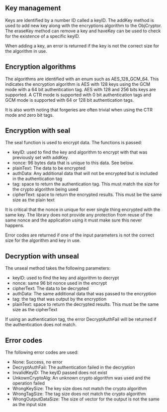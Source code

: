 ## Key management 

Keys are identified by a number ID called a keyID. The addKey method is used to add new key along with the encryptions algorithm to the ObjCryptor. The eraseKey method can remove a key and haveKey can be used to check for the existence of a specific keyID.

When adding a key, an error is returned if the key is not the correct size for the algorithm in use. 

## Encryption algorithms 

The algorithms are identified with an enum such as  AES_128_GCM_64. This indicates the encryption algorithm is AES with 128 keys using the GCM mode with a 64 bit authentication tag. 
AES with 128 and 256 bits keys are supported. A CTR mode is supported with 0 bit authentication tags and GCM mode is supported with 64 or 128 bit authentication tags. 

It is also worth noting that forgeries are often trivial when using the CTR mode and zero bit tags.

## Encryption with seal 

The seal function is used to encrypt data. The functions is passed:

* keyID: used to find the key and algorithm to encrypt with that was previously set with addKey. 
* nonce: 96 bytes data that is unique to this data. See below. 
* plainText: The data to be encrypted
* authData: Any additional data that will not be encrypted but is included in the authentication tag
* tag: space to return the authentication tag. This must match the size for the crypto algorithm being used 
* cipherText: space to return the encrypted results. This must be the same size as the plain text 

It is critical that the nonce in unique for ever single thing encrypted with the same key.  The library does not provide any protection from reuse of the same nonce and the application using it must make sure this never happens.

Error codes are returned if one of the input parameters is not the correct size for the algorithm and key in use. 

## Decryption with unseal 

The unseal method takes the following parameters: 

* keyID: used to find the key and algorithm to decrypt
* nonce: same 96 bit nonce used in the encrypt 
* cipherText: The data to be decrypted
* authData: The same additional data that was passed to the encryption
* tag: the tag that was output by the encryption 
* plainText: space to return the decrypted results. This must be the same size as the cipherText

If using an authentication tag, the error DecryptAuthFail will be returned if the authentication does not match. 

## Error codes 

The following error codes are used:

* None: Success, no error 
* DecryptAuthFail: The authentication failed in the decryption 
* InvalidKeyID: The keyID passed does not exist 
* UnkownCryptoAlg: An unknown crypto algorithm was used and the operation failed 
* WrongKeySize: The key size does not match the crypto algorithm 
* WrongTagSize: The tag size does not match the crypto algorithm 
* WrongOutputDataSize: The size of vector for the output is not the same as the input size 



